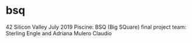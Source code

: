 # bsq
42 Silicon Valley July 2019 Piscine: BSQ (Big SQuare) final project team: Sterling Engle and Adriana Mulero Claudio
